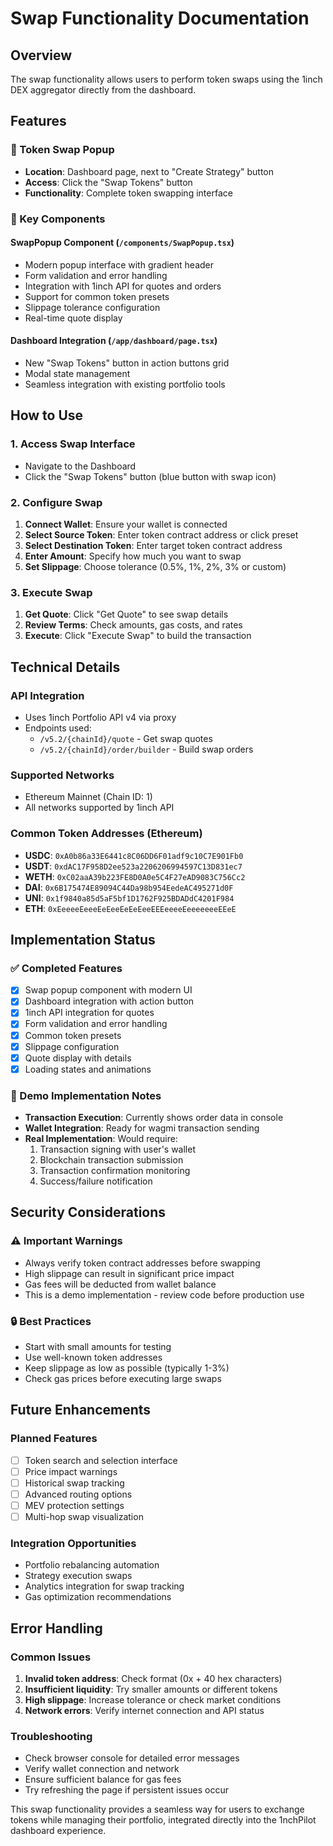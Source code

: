 # Swap Functionality Documentation

## Overview
The swap functionality allows users to perform token swaps using the 1inch DEX aggregator directly from the dashboard.

## Features

### 🔄 Token Swap Popup
- **Location**: Dashboard page, next to "Create Strategy" button
- **Access**: Click the "Swap Tokens" button
- **Functionality**: Complete token swapping interface

### 🎯 Key Components

#### SwapPopup Component (`/components/SwapPopup.tsx`)
- Modern popup interface with gradient header
- Form validation and error handling
- Integration with 1inch API for quotes and orders
- Support for common token presets
- Slippage tolerance configuration
- Real-time quote display

#### Dashboard Integration (`/app/dashboard/page.tsx`)
- New "Swap Tokens" button in action buttons grid
- Modal state management
- Seamless integration with existing portfolio tools

## How to Use

### 1. Access Swap Interface
- Navigate to the Dashboard
- Click the "Swap Tokens" button (blue button with swap icon)

### 2. Configure Swap
1. **Connect Wallet**: Ensure your wallet is connected
2. **Select Source Token**: Enter token contract address or click preset
3. **Select Destination Token**: Enter target token contract address
4. **Enter Amount**: Specify how much you want to swap
5. **Set Slippage**: Choose tolerance (0.5%, 1%, 2%, 3% or custom)

### 3. Execute Swap
1. **Get Quote**: Click "Get Quote" to see swap details
2. **Review Terms**: Check amounts, gas costs, and rates
3. **Execute**: Click "Execute Swap" to build the transaction

## Technical Details

### API Integration
- Uses 1inch Portfolio API v4 via proxy
- Endpoints used:
  - `/v5.2/{chainId}/quote` - Get swap quotes
  - `/v5.2/{chainId}/order/builder` - Build swap orders

### Supported Networks
- Ethereum Mainnet (Chain ID: 1)
- All networks supported by 1inch API

### Common Token Addresses (Ethereum)
- **USDC**: `0xA0b86a33E6441c8C06DD6F01adf9c10C7E901Fb0`
- **USDT**: `0xdAC17F958D2ee523a2206206994597C13D831ec7`
- **WETH**: `0xC02aaA39b223FE8D0A0e5C4F27eAD9083C756Cc2`
- **DAI**: `0x6B175474E89094C44Da98b954EedeAC495271d0F`
- **UNI**: `0x1f9840a85d5aF5bf1D1762F925BDADdC4201F984`
- **ETH**: `0xEeeeeEeeeEeEeeEeEeEeeEEEeeeeEeeeeeeeEEeE`

## Implementation Status

### ✅ Completed Features
- [x] Swap popup component with modern UI
- [x] Dashboard integration with action button
- [x] 1inch API integration for quotes
- [x] Form validation and error handling
- [x] Common token presets
- [x] Slippage configuration
- [x] Quote display with details
- [x] Loading states and animations

### 🚧 Demo Implementation Notes
- **Transaction Execution**: Currently shows order data in console
- **Wallet Integration**: Ready for wagmi transaction sending
- **Real Implementation**: Would require:
  1. Transaction signing with user's wallet
  2. Blockchain transaction submission
  3. Transaction confirmation monitoring
  4. Success/failure notification

## Security Considerations

### ⚠️ Important Warnings
- Always verify token contract addresses before swapping
- High slippage can result in significant price impact
- Gas fees will be deducted from wallet balance
- This is a demo implementation - review code before production use

### 🔒 Best Practices
- Start with small amounts for testing
- Use well-known token addresses
- Keep slippage as low as possible (typically 1-3%)
- Check gas prices before executing large swaps

## Future Enhancements

### Planned Features
- [ ] Token search and selection interface
- [ ] Price impact warnings
- [ ] Historical swap tracking
- [ ] Advanced routing options
- [ ] MEV protection settings
- [ ] Multi-hop swap visualization

### Integration Opportunities
- Portfolio rebalancing automation
- Strategy execution swaps
- Analytics integration for swap tracking
- Gas optimization recommendations

## Error Handling

### Common Issues
1. **Invalid token address**: Check format (0x + 40 hex characters)
2. **Insufficient liquidity**: Try smaller amounts or different tokens
3. **High slippage**: Increase tolerance or check market conditions
4. **Network errors**: Verify internet connection and API status

### Troubleshooting
- Check browser console for detailed error messages
- Verify wallet connection and network
- Ensure sufficient balance for gas fees
- Try refreshing the page if persistent issues occur

This swap functionality provides a seamless way for users to exchange tokens while managing their portfolio, integrated directly into the 1nchPilot dashboard experience.
